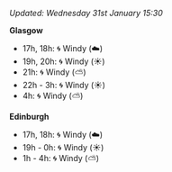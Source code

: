 *Updated: Wednesday 31st January 15:30*

**Glasgow**

* 17h, 18h: :cyclone: Windy (:cloud:)
* 19h, 20h: :cyclone: Windy (:sunny:)
* 21h: :cyclone: Windy (:partly_sunny:)
* 22h - 3h: :cyclone: Windy (:sunny:)
* 4h: :cyclone: Windy (:partly_sunny:)

**Edinburgh**

* 17h, 18h: :cyclone: Windy (:cloud:)
* 19h - 0h: :cyclone: Windy (:sunny:)
* 1h - 4h: :cyclone: Windy (:partly_sunny:)
